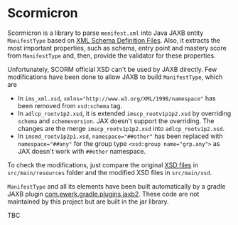# Scormicron

Scormicron is a library to parse `menifest.xml` into Java JAXB entity `ManifestType` based on [XML Schema Definition Files](https://scorm.com/scorm-explained/technical-scorm/content-packaging/xml-schema-definition-files/).
Also, it extracts the most important properties, such as schema, entry point and mastery score from `ManifestType` and, then, provide the validator for these properties.


Unfortunately, SCORM official XSD can't be used by JAXB directly. Few modifications have been done to allow JAXB to build `ManifestType`, which are

* In `ims_xml.xsd`, `xmlns="http://www.w3.org/XML/1998/namespace"` has been removed from `xsd:schema` tag.
* In `adlcp_rootv1p2.xsd`, it is extended `imscp_rootv1p1p2.xsd` by overriding `schema` and `schemeversion`. JAX doesn't support the overriding. The changes are the merge `imscp_rootv1p1p2.xsd` into `adlcp_rootv1p2.xsd`.
* In `imsmd_rootv1p2p1.xsd`, `namespace="##other"` has been replaced with `namespace="##any"` for the group type `<xsd:group name="grp.any">` as JAX doesn't work with `##other` namespace.   

To check the modifications, just compare the original [XSD files](https://21w98o3yqgi738kmv7xrf9lj-wpengine.netdna-ssl.com/wp-content/assets/SchemaDefinitionFiles/zips/scorm12schemadefinition.zip) in `src/main/resources` folder and the modified XSD files in `src/main/xsd`.

`ManifestType` and all its elements have been built automatically by a gradle JAXB plugin [com.ewerk.gradle.plugins.jaxb2](https://plugins.gradle.org/plugin/com.ewerk.gradle.plugins.jaxb2). These code are not maintained by this project but are built in the jar library.

TBC
